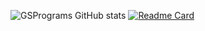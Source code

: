 ![GSPrograms GitHub stats](https://github-readme-stats.vercel.app/api?username=GSPrograms&theme=rose&show_icons=true)
[![Readme Card](https://github-readme-stats.vercel.app/api/pin/?username=GSPrograms&repo=github-readme-stats)](https://github.com/anuraghazra/github-readme-stats)
